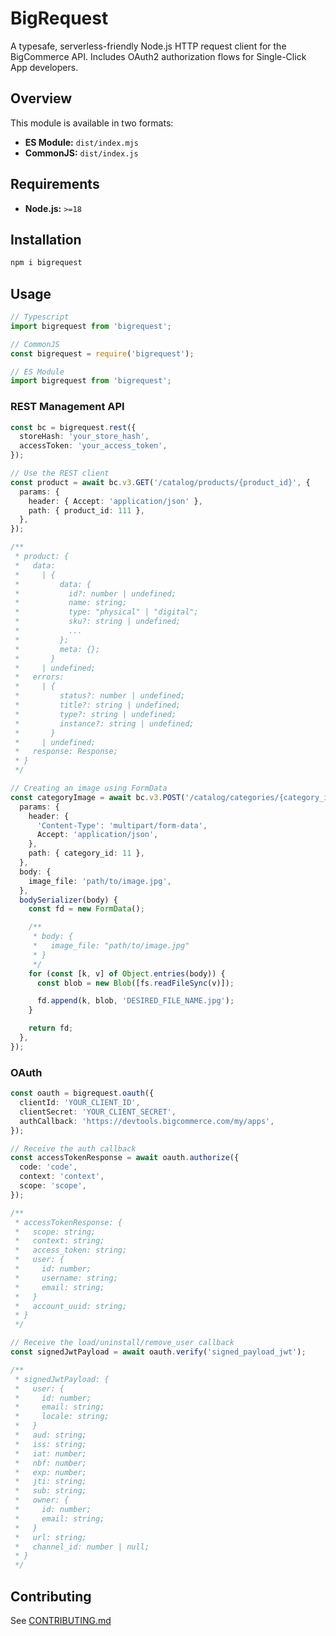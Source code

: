 # BigRequest

A typesafe, serverless-friendly Node.js HTTP request client for the BigCommerce API. Includes OAuth2 authorization flows for Single-Click App developers.

## Overview

This module is available in two formats:

- **ES Module:** `dist/index.mjs`
- **CommonJS:** `dist/index.js`

## Requirements

- **Node.js:** `>=18`

## Installation

```sh
npm i bigrequest
```

## Usage

```ts
// Typescript
import bigrequest from 'bigrequest';
```

```js
// CommonJS
const bigrequest = require('bigrequest');
```

```js
// ES Module
import bigrequest from 'bigrequest';
```

### REST Management API

```ts
const bc = bigrequest.rest({
  storeHash: 'your_store_hash',
  accessToken: 'your_access_token',
});

// Use the REST client
const product = await bc.v3.GET('/catalog/products/{product_id}', {
  params: {
    header: { Accept: 'application/json' },
    path: { product_id: 111 },
  },
});

/**
 * product: {
 *   data:
 *     | {
 *         data: {
 *           id?: number | undefined;
 *           name: string;
 *           type: "physical" | "digital";
 *           sku?: string | undefined;
 *           ...
 *         };
 *         meta: {};
 *       }
 *     | undefined;
 *   errors:
 *     | {
 *         status?: number | undefined;
 *         title?: string | undefined;
 *         type?: string | undefined;
 *         instance?: string | undefined;
 *       }
 *     | undefined;
 *   response: Response;
 * }
 */

// Creating an image using FormData
const categoryImage = await bc.v3.POST('/catalog/categories/{category_id}/image', {
  params: {
    header: {
      'Content-Type': 'multipart/form-data',
      Accept: 'application/json',
    },
    path: { category_id: 11 },
  },
  body: {
    image_file: 'path/to/image.jpg',
  },
  bodySerializer(body) {
    const fd = new FormData();

    /**
     * body: {
     *   image_file: "path/to/image.jpg"
     * }
     */
    for (const [k, v] of Object.entries(body)) {
      const blob = new Blob([fs.readFileSync(v)]);

      fd.append(k, blob, 'DESIRED_FILE_NAME.jpg');
    }

    return fd;
  },
});
```

### OAuth

```ts
const oauth = bigrequest.oauth({
  clientId: 'YOUR_CLIENT_ID',
  clientSecret: 'YOUR_CLIENT_SECRET',
  authCallback: 'https://devtools.bigcommerce.com/my/apps',
});

// Receive the auth callback
const accessTokenResponse = await oauth.authorize({
  code: 'code',
  context: 'context',
  scope: 'scope',
});

/**
 * accessTokenResponse: {
 *   scope: string;
 *   context: string;
 *   access_token: string;
 *   user: {
 *     id: number;
 *     username: string;
 *     email: string;
 *   }
 *   account_uuid: string;
 * }
 */

// Receive the load/uninstall/remove_user callback
const signedJwtPayload = await oauth.verify('signed_payload_jwt');

/**
 * signedJwtPayload: {
 *   user: {
 *     id: number;
 *     email: string;
 *     locale: string;
 *   }
 *   aud: string;
 *   iss: string;
 *   iat: number;
 *   nbf: number;
 *   exp: number;
 *   jti: string;
 *   sub: string;
 *   owner: {
 *     id: number;
 *     email: string;
 *   }
 *   url: string;
 *   channel_id: number | null;
 * }
 */
```

## Contributing

See [CONTRIBUTING.md](./CONTRIBUTING.md)
